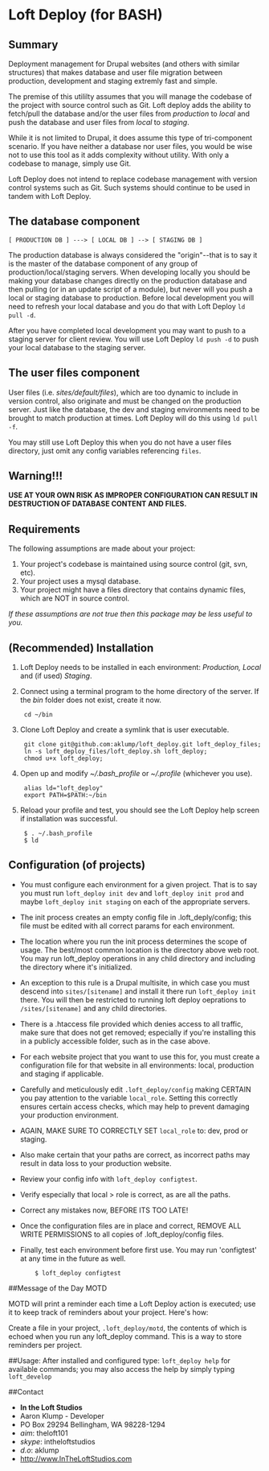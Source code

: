 # Loft Deploy (for BASH)

## Summary

Deployment management for Drupal websites (and others with similar structures)
that makes database and user file migration between production, development and
staging extremly fast and simple.

The premise of this utililty assumes that you will manage the codebase of the
project with source control such as Git.  Loft deploy adds the ability to
fetch/pull the database and/or the user files from _production_ to _local_ and
push the database and user files from _local_ to _staging_.

While it is not limited to Drupal, it does assume this type of tri-component
scenario. If you have neither a database nor user files, you would be wise not
to use this tool as it adds complexity without utility.  With only a codebase to
manage, simply use Git.

Loft Deploy does not intend to replace codebase management with version control
systems such as Git. Such systems should continue to be used in tandem with
Loft Deploy.


## The database component

    [ PRODUCTION DB ] ---> [ LOCAL DB ] --> [ STAGING DB ]

The production database is always considered the "origin"--that is to say it is
the master of the database component of any group of production/local/staging
servers.  When developing locally you should be making your database changes
directly on the production database and then pulling (or in an update script of
a module), but never will you push a local or staging database to production.
Before local development you will need to refresh your local database and you do
that with Loft Deploy `ld pull -d`.

After you have completed local development you may want to push to a staging
server for client review.  You will use Loft Deploy `ld push -d` to push your
local database to the staging server.

## The user files component

User files (i.e. _sites/default/files_), which are too dynamic to include in
version control, also originate and must be changed on the production server.
Just like the database, the dev and staging environments need to be brought to
match production at times. Loft Deploy will do this using `ld pull -f`.

You may still use Loft Deploy this when you do not have a user files directory,
just omit any config variables referencing `files`.


## Warning!!!

**USE AT YOUR OWN RISK AS IMPROPER CONFIGURATION CAN RESULT IN
DESTRUCTION OF DATABASE CONTENT AND FILES.**


## Requirements
The following assumptions are made about your project:

1. Your project's codebase is maintained using source control (git, svn, etc).
1. Your project uses a mysql database.
1. Your project might have a files directory that contains dynamic files, which are NOT in source control.

_If these assumptions are not true then this package may be less useful to you._


## (Recommended) Installation

1. Loft Deploy needs to be installed in each environment: _Production, Local_ and (if used) _Staging_.
1. Connect using a terminal program to the home directory of the server.  If the _bin_ folder does not exist, create it now.

        cd ~/bin

1. Clone Loft Deploy and create a symlink that is user executable.

        git clone git@github.com:aklump/loft_deploy.git loft_deploy_files;
        ln -s loft_deploy_files/loft_deploy.sh loft_deploy;
        chmod u+x loft_deploy;

1. Open up and modify _~/.bash_profile_ or _~/.profile_ (whichever you use).

        alias ld="loft_deploy"
        export PATH=$PATH:~/bin

1. Reload your profile and test, you should see the Loft Deploy help screen if installation was successful.

        $ . ~/.bash_profile
        $ ld

## Configuration (of projects)

* You must configure each environment for a given project. That is to say you must run `loft_deploy init dev` and `loft_deploy init prod` and maybe `loft_deploy init staging` on each of the appropriate servers.
* The init process creates an empty config file in .loft_deply/config; this file must be edited with all correct params for each environment.
* The location where you run the init process determines the scope of usage. The best/most common location is the directory above web root. You may run loft_deploy operations in any child directory and including the directory where it's initialized.
* An exception to this rule is a Drupal multisite, in which case you must descend into `sites/[sitename]` and install it there run `loft_deploy init` there. You will then be restricted to running loft deploy oeprations to `/sites/[sitename]` and any child directories.
* There is a .htaccess file provided which denies access to all traffic, make
  sure that does not get removed; especially if you're installing this in a publicly accessible folder, such as in the case above.
* For each website project that you want to use this for, you must create a configuration file for that website in all environments: local, production and staging if applicable.
* Carefully and meticulously edit `.loft_deploy/config` making CERTAIN you pay attention to the variable `local_role`. Setting this correctly ensures certain access checks, which may help to prevent damaging your production environment.
* AGAIN, MAKE SURE TO CORRECTLY SET `local_role` to: dev, prod or staging.
* Also make certain that your paths are correct, as incorrect paths may result in data loss to your production website.
* Review your config info with `loft_deploy configtest`.
* Verify especially that local > role is correct, as are all the paths.
* Correct any mistakes now, BEFORE ITS TOO LATE!
* Once the configuration files are in place and correct, REMOVE ALL WRITE PERMISSIONS to all copies of .loft_deploy/config files.
* Finally, test each environment before first use. You may run 'configtest' at any time in the future as well.

          $ loft_deploy configtest

##Message of the Day MOTD

MOTD will print a reminder each time a Loft Deploy action is executed; use it to
keep track of reminders about your project.  Here's how:

Create a file in your project, `.loft_deploy/motd`, the contents of which is
echoed when you run any loft_deploy command.  This is a way to store reminders
per project.

##Usage:
After installed and configured type: `loft_deploy help` for available commands; you may also access the help by simply typing `loft_develop`

##Contact
* **In the Loft Studios**
* Aaron Klump - Developer
* PO Box 29294 Bellingham, WA 98228-1294
* _aim_: theloft101
* _skype_: intheloftstudios
* _d.o_: aklump
* <http://www.InTheLoftStudios.com>
